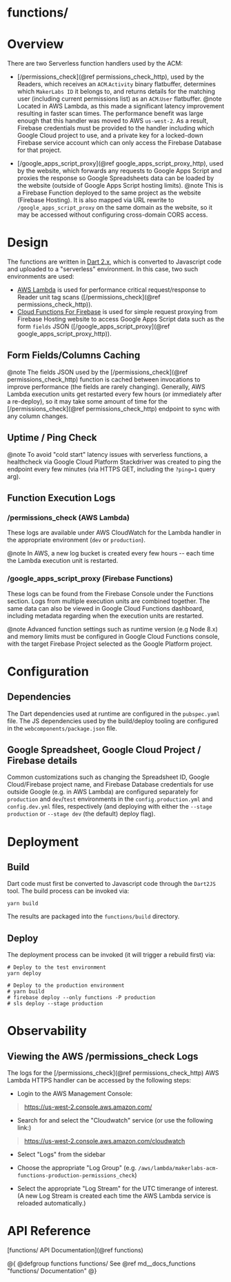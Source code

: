 functions/
=========================================

# Overview
There are two Serverless function handlers used by the ACM:
- [/permissions_check](@ref permissions_check_http), used by the Readers,
which receives an `ACM`.`Activity` binary flatbuffer, determines which
`MakerLabs ID` it belongs to, and returns details for the matching user
(including current permissions list) as an `ACM`.`User` flatbuffer.
@note Located in AWS Lambda, as this made a significant latency improvement
resulting in faster scan times. The performance benefit was large enough
that this handler was moved to AWS `us-west-2`. As a result, Firebase
credentials must be provided to the handler including which Google Cloud project
to use, and a private key for a locked-down Firebase service account which can
only access the Firebase Database for that project.

- [/google_apps_script_proxy](@ref google_apps_script_proxy_http), used by the
website, which forwards any requests to Google Apps Script
and proxies the response so Google Spreadsheets data can be loaded by the
website (outside of Google Apps Script hosting limits).
@note This is a Firebase Function deployed to the same project as the website
(Firebase Hosting). It is also mapped via URL rewrite to
`/google_apps_script_proxy` on the same domain as the website, so it may be
accessed without configuring cross-domain CORS access.

# Design
The functions are written in [Dart 2.x](https://www.dartlang.org/), which is
converted to Javascript code and uploaded to a "serverless" environment.
 In this case, two such environments are used:
- [AWS Lambda](https://aws.amazon.com/lambda/) is used for performance critical
request/response to Reader unit tag scans
([/permissions_check](@ref permissions_check_http)).
- [Cloud Functions For Firebase](https://firebase.google.com/docs/functions/) is
used for simple request proxying from Firebase Hosting website to access Google
Apps Script data such as the form `fields` JSON
([/google_apps_script_proxy](@ref google_apps_script_proxy_http)).

## Form Fields/Columns Caching
@note The fields JSON used by the [/permissions_check](@ref permissions_check_http)
function is cached between invocations to improve performance (the fields are
rarely changing). Generally, AWS Lambda execution units get restarted every few
hours (or immediately after a re-deploy), so it may take some amount of time for
the [/permissions_check](@ref permissions_check_http) endpoint to sync with any
column changes.

## Uptime / Ping Check
@note To avoid "cold start" latency issues with serverless functions, a
healthcheck via Google Cloud Platform Stackdriver was created to ping the
endpoint every few minutes (via HTTPS GET, including the `?ping=1` query arg).

## Function Execution Logs
### /permissions_check (AWS Lambda)
These logs are available under AWS CloudWatch for the Lambda handler in the
appropriate environment (`dev` or `production`).

@note In AWS, a new log bucket is created every few hours -- each time the
Lambda execution unit is restarted.

### /google_apps_script_proxy (Firebase Functions)
These logs can be found from the Firebase Console under the Functions section.
Logs from multiple execution units are combined together. The same data can also
be viewed in Google Cloud Functions dashboard, including metadata regarding when
the execution units are restarted.

@note Advanced function settings such as runtime version (e.g Node 8.x) and
memory limits must be configured in Google Cloud Functions console, with the
target Firebase Project selected as the Google Platform project.

# Configuration
## Dependencies
The Dart dependencies used at runtime are configured in the
`pubspec.yaml` file.
The JS dependencies used by the build/deploy tooling are configured in the
`webcomponents/package.json` file.

## Google Spreadsheet, Google Cloud Project / Firebase details
Common customizations such as changing the Spreadsheet ID, Google Cloud/Firebase
project name, and Firebase Database credentials for use outside Google
(e.g. in AWS Lambda) are configured separately for `production` and `dev`/`test`
environments in the `config.production.yml` and `config.dev.yml` files,
respectively (and deploying with either the `--stage production` or
`--stage dev` (the default) deploy flag).

# Deployment
## Build
Dart code must first be converted to Javascript code through the `Dart2JS` tool.
The build process can be invoked via:
```
yarn build
```

The results are packaged into the `functions/build` directory.

## Deploy
The deployment process can be invoked (it will trigger a rebuild first) via:
```
# Deploy to the test environment
yarn deploy

# Deploy to the production environment
# yarn build
# firebase deploy --only functions -P production
# sls deploy --stage production
```

# Observability
## Viewing the AWS /permissions_check Logs
The logs for the [/permissions_check](@ref permissions_check_http) AWS Lambda
HTTPS handler can be accessed by the following steps:
  - Login to the AWS Management Console:
  > https://us-west-2.console.aws.amazon.com/

  - Search for and select the "Cloudwatch" service (or use the following link:)
  > https://us-west-2.console.aws.amazon.com/cloudwatch

  - Select "Logs" from the sidebar

  - Choose the appropriate "Log Group" (e.g. `/aws/lambda/makerlabs-acm-functions-production-permissions_check`)

  - Select the appropriate "Log Stream" for the UTC timerange of interest.
  (A new Log Stream is created each time the AWS Lambda service is reloaded
  automatically.)


# API Reference
[functions/ API Documentation](@ref functions)

@{
@defgroup functions functions/
See @ref md__docs_functions "functions/ Documentation"
@}
